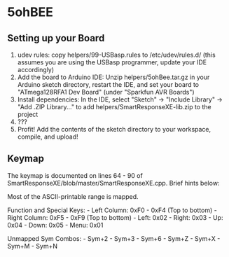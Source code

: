 5ohBEE
======

Setting up your Board
---------------------
1. udev rules: copy helpers/99-USBasp.rules to /etc/udev/rules.d/ (this assumes you are using the USBasp programmer, update your IDE accordingly)
2. Add the board to Arduino IDE: Unzip helpers/5ohBee.tar.gz in your Arduino sketch directory, restart the IDE, and set your board to "ATmega128RFA1 Dev Board" (under "Sparkfun AVR Boards")
3. Install dependencies: In the IDE, select "Sketch" -> "Include Library" -> "Add .ZIP Library..." to add helpers/SmartResponseXE-lib.zip to the project
4. ???
5. Profit! Add the contents of the sketch directory to your workspace, compile, and upload!

Keymap
------
The keymap is documented on lines 64 - 90 of SmartResponseXE/blob/master/SmartResponseXE.cpp.  Brief hints below:

Most of the ASCII-printable range is mapped.

Function and Special Keys:
    - Left Column: 0xF0 - 0xF4 (Top to bottom)
    - Right Column: 0xF5 - 0xF9 (Top to bottom)
    - Left: 0x02
    - Right: 0x03
    - Up: 0x04
    - Down: 0x05
    - Menu: 0x01

Unmapped Sym Combos:
    - Sym+2
    - Sym+3
    - Sym+6
    - Sym+Z
    - Sym+X
    - Sym+M
    - Sym+N